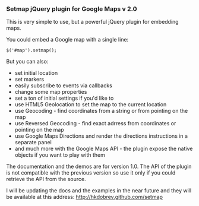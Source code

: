 ### Setmap jQuery plugin for Google Maps v 2.0 ###

This is very simple to use, but a powerful jQuery plugin for embedding maps.

You could embed a Google map with a single line:

  `$('#map').setmap();`

But you can also:

 * set initial location
 * set markers
 * easily subscribe to events via callbacks
 * change some map properties
 * set a ton of initial settings if you'd like to
 * use HTML5 Geolocation to set the map to the current location
 * use Geocoding - find coordinates from a string or from pointing on the map
 * use Reversed Geocoding - find exact adrress from coordinates or pointing on the map
 * use Google Maps Directions and render the directions instructions in a separate panel
 * and much more with the Google Maps API - the plugin expose the native objects if you want to play with them

The documentation and the demos are for version 1.0. The API of the plugin is not compatible with the previous version so use it only if you could retrieve the API from the source.

I will be updating the docs and the examples in the near future and they will be available at this address: http://hkdobrev.github.com/setmap